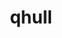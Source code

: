 ---
title: "qhull"
layout: cache
categories: [package, develop-2024-08-04]
meta: {"versions": ["2020.2"], "compilers": ["apple-clang@=15.0.0", "gcc@=11.1.0", "gcc@=11.4.0", "gcc@=7.5.0", "gcc@=9.4.0", "oneapi@=2024.2.0"], "oss": ["ubuntu18.04", "ubuntu20.04", "ubuntu22.04", "ventura"], "platforms": ["darwin", "linux"], "targets": ["aarch64", "neoverse_v1", "neoverse_v2", "ppc64le", "x86_64_v3"], "stacks": ["data-vis-sdk", "e4s-neoverse-v2", "e4s-neoverse_v1", "e4s-oneapi", "e4s-power", "e4s-rocm-external", "ml-darwin-aarch64-mps", "ml-linux-x86_64-cpu", "ml-linux-x86_64-cuda", "radiuss", "root"], "num_specs": 9, "num_specs_by_stack": {"ml-darwin-aarch64-mps": 1, "root": 9, "radiuss": 1, "e4s-power": 1, "data-vis-sdk": 2, "e4s-neoverse_v1": 1, "e4s-neoverse-v2": 1, "ml-linux-x86_64-cuda": 1, "ml-linux-x86_64-cpu": 1, "e4s-rocm-external": 1, "e4s-oneapi": 1}}
spec_details: [{"hash": "pdsddwl7w63hjiottrgpdupkn6x4rgag", "compiler": "apple-clang@=15.0.0", "versions": ["2020.2"], "os": "ventura", "platform": "darwin", "target": "aarch64", "variants": ["build_system=cmake", "build_type=Release", "generator=make", "~ipo"], "stacks": ["ml-darwin-aarch64-mps", "root"], "size": "-", "tarball": "https://binaries.spack.io/develop-2024-08-04/build_cache/darwin-ventura-aarch64/apple-clang-15.0.0/qhull-2020.2/darwin-ventura-aarch64-apple-clang-15.0.0-qhull-2020.2-pdsddwl7w63hjiottrgpdupkn6x4rgag.spack"}, {"hash": "seblsbvrubpysizmfy4hrsgrfuj3rgx4", "compiler": "gcc@=7.5.0", "versions": ["2020.2"], "os": "ubuntu18.04", "platform": "linux", "target": "x86_64_v3", "variants": ["build_system=cmake", "build_type=Release", "generator=make", "~ipo"], "stacks": ["radiuss", "root"], "size": "-", "tarball": "https://binaries.spack.io/develop-2024-08-04/build_cache/linux-ubuntu18.04-x86_64_v3/gcc-7.5.0/qhull-2020.2/linux-ubuntu18.04-x86_64_v3-gcc-7.5.0-qhull-2020.2-seblsbvrubpysizmfy4hrsgrfuj3rgx4.spack"}, {"hash": "cq4yx5dcva4xwazm262utwvvu2rygaxj", "compiler": "gcc@=9.4.0", "versions": ["2020.2"], "os": "ubuntu20.04", "platform": "linux", "target": "ppc64le", "variants": ["build_system=cmake", "build_type=Release", "generator=make", "~ipo"], "stacks": ["e4s-power", "root"], "size": "-", "tarball": "https://binaries.spack.io/develop-2024-08-04/build_cache/linux-ubuntu20.04-ppc64le/gcc-9.4.0/qhull-2020.2/linux-ubuntu20.04-ppc64le-gcc-9.4.0-qhull-2020.2-cq4yx5dcva4xwazm262utwvvu2rygaxj.spack"}, {"hash": "eij6jj3eqt4yzjt3edgxl4kee5s7oqxg", "compiler": "gcc@=11.1.0", "versions": ["2020.2"], "os": "ubuntu20.04", "platform": "linux", "target": "x86_64_v3", "variants": ["build_system=cmake", "build_type=Release", "generator=make", "~ipo"], "stacks": ["data-vis-sdk", "root"], "size": "-", "tarball": "https://binaries.spack.io/develop-2024-08-04/build_cache/linux-ubuntu20.04-x86_64_v3/gcc-11.1.0/qhull-2020.2/linux-ubuntu20.04-x86_64_v3-gcc-11.1.0-qhull-2020.2-eij6jj3eqt4yzjt3edgxl4kee5s7oqxg.spack"}, {"hash": "46msqkltgfxv7rhdcjmamz5fj74t2p3m", "compiler": "gcc@=11.1.0", "versions": ["2020.2"], "os": "ubuntu20.04", "platform": "linux", "target": "x86_64_v3", "variants": ["build_system=cmake", "build_type=Release", "generator=make", "~ipo"], "stacks": ["data-vis-sdk", "root"], "size": "-", "tarball": "https://binaries.spack.io/develop-2024-08-04/build_cache/linux-ubuntu20.04-x86_64_v3/gcc-11.1.0/qhull-2020.2/linux-ubuntu20.04-x86_64_v3-gcc-11.1.0-qhull-2020.2-46msqkltgfxv7rhdcjmamz5fj74t2p3m.spack"}, {"hash": "2g4h4d7bus7jisrd7b5brj4kdkiskj25", "compiler": "gcc@=11.4.0", "versions": ["2020.2"], "os": "ubuntu22.04", "platform": "linux", "target": "neoverse_v1", "variants": ["build_system=cmake", "build_type=Release", "generator=make", "~ipo"], "stacks": ["e4s-neoverse_v1", "root"], "size": "-", "tarball": "https://binaries.spack.io/develop-2024-08-04/build_cache/linux-ubuntu22.04-neoverse_v1/gcc-11.4.0/qhull-2020.2/linux-ubuntu22.04-neoverse_v1-gcc-11.4.0-qhull-2020.2-2g4h4d7bus7jisrd7b5brj4kdkiskj25.spack"}, {"hash": "dt2cv7wnt2fl6bmuu3nmhkntxso2femy", "compiler": "gcc@=11.4.0", "versions": ["2020.2"], "os": "ubuntu22.04", "platform": "linux", "target": "neoverse_v2", "variants": ["build_system=cmake", "build_type=Release", "generator=make", "~ipo"], "stacks": ["e4s-neoverse-v2", "root"], "size": "-", "tarball": "https://binaries.spack.io/develop-2024-08-04/build_cache/linux-ubuntu22.04-neoverse_v2/gcc-11.4.0/qhull-2020.2/linux-ubuntu22.04-neoverse_v2-gcc-11.4.0-qhull-2020.2-dt2cv7wnt2fl6bmuu3nmhkntxso2femy.spack"}, {"hash": "o3depi4izjmcufwj6lqzm3plll7ltcn2", "compiler": "gcc@=11.4.0", "versions": ["2020.2"], "os": "ubuntu22.04", "platform": "linux", "target": "x86_64_v3", "variants": ["build_system=cmake", "build_type=Release", "generator=make", "~ipo"], "stacks": ["ml-linux-x86_64-cuda", "ml-linux-x86_64-cpu", "e4s-rocm-external", "root"], "size": "-", "tarball": "https://binaries.spack.io/develop-2024-08-04/build_cache/linux-ubuntu22.04-x86_64_v3/gcc-11.4.0/qhull-2020.2/linux-ubuntu22.04-x86_64_v3-gcc-11.4.0-qhull-2020.2-o3depi4izjmcufwj6lqzm3plll7ltcn2.spack"}, {"hash": "s4hsbftfdmdy2uurgkjcc4glhof5mf46", "compiler": "oneapi@=2024.2.0", "versions": ["2020.2"], "os": "ubuntu22.04", "platform": "linux", "target": "x86_64_v3", "variants": ["build_system=cmake", "build_type=Release", "generator=make", "~ipo"], "stacks": ["e4s-oneapi", "root"], "size": "-", "tarball": "https://binaries.spack.io/develop-2024-08-04/build_cache/linux-ubuntu22.04-x86_64_v3/oneapi-2024.2.0/qhull-2020.2/linux-ubuntu22.04-x86_64_v3-oneapi-2024.2.0-qhull-2020.2-s4hsbftfdmdy2uurgkjcc4glhof5mf46.spack"}]
---